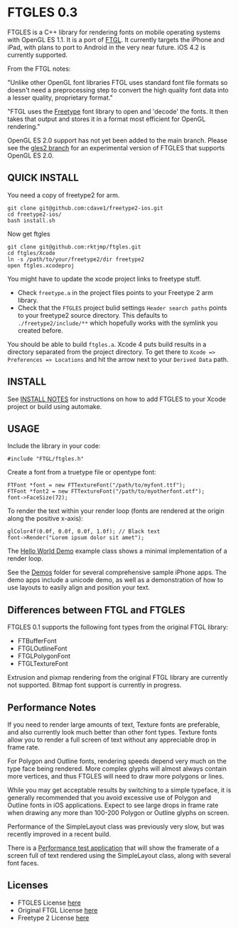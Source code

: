 # FTGLES 0.3

FTGLES is a C++ library for rendering fonts on mobile operating systems with OpenGL ES 1.1.  It is a port of [FTGL](http://homepages.paradise.net.nz/henryj/code/#FTGL).  It currently targets the iPhone and iPad, with plans to port to Android in the very near future.  iOS 4.2 is currently supported.

From the FTGL notes:

"Unlike other OpenGL font libraries FTGL uses standard font file formats so doesn't need a preprocessing step to convert the high quality font data into a lesser quality, proprietary format."

"FTGL uses the [Freetype](http://www.freetype.org) font library to open and 'decode' the fonts. It then takes that output and stores it in a format most efficient for OpenGL rendering."

OpenGL ES 2.0 support has not yet been added to the main branch.  Please see the [gles2 branch](https://github.com/cdave1/ftgles/tree/gles2) for an experimental version of FTGLES that supports OpenGL ES 2.0.


## QUICK INSTALL

You need a copy of freetype2 for arm.

	git clone git@github.com:cdave1/freetype2-ios.git
	cd freetype2-ios/
	bash install.sh

Now get ftgles

	git clone git@github.com:rktjmp/ftgles.git
	cd ftgles/Xcode
	ln -s /path/to/your/freetype2/dir freetype2
	open ftgles.xcodeproj

You might have to update the xcode project links to freetype stuff.

- Check `freetype.a` in the project files points to your Freetype 2 arm library.
- Check that the `FTGLES` project bulid settings `Header search paths` points to your freetype2 source directory. This defaults to `./freetype2/include/**` which hopefully works with the symlink you created before.

You should be able to build `ftgles.a`. Xcode 4 puts build results in a directory separated from the project directory. To get there to `Xcode => Preferences => Locations` and hit the arrow next to your `Derived Data` path.

## INSTALL

See [INSTALL NOTES](http://github.com/cdave1/ftgles/blob/master/INSTALL.md) for instructions on how to add FTGLES to your Xcode project or build using automake.


## USAGE

Include the library in your code:
	
	#include "FTGL/ftgles.h"

Create a font from a truetype file or opentype font:
	
	FTFont *font = new FTTextureFont("/path/to/myfont.ttf");
	FTFont *font2 = new FTTextureFont("/path/to/myotherfont.otf");
	font->FaceSize(72);
	
To render the text within your render loop (fonts are rendered at the origin along the positive x-axis):

	glColor4f(0.0f, 0.0f, 0.0f, 1.0f); // Black text
	font->Render("Lorem ipsum dolor sit amet");

The [Hello World Demo](http://github.com/cdave1/ftgles/blob/master/Demos/iOS/HelloWorld/Classes/Delegate.mm) example class shows a minimal implementation of a render loop.

See the [Demos](http://github.com/cdave1/ftgles/tree/master/iPhone/) folder for several comprehensive sample iPhone apps.  The demo apps include a unicode demo, as well as a demonstration of how to use layouts to easily align and position your text.


## Differences between FTGL and FTGLES

FTGLES 0.1 supports the following font types from the original FTGL library:

 - FTBufferFont
 - FTGLOutlineFont
 - FTGLPolygonFont
 - FTGLTextureFont

Extrusion and pixmap rendering from the original FTGL library are currently not supported.  Bitmap font support is currently in progress.


## Performance Notes

If you need to render large amounts of text, Texture fonts are preferable, and also currently look much better than other font types.  Texture fonts allow you to render a full screen of text without any appreciable drop in frame rate.

For Polygon and Outline fonts, rendering speeds depend very much on the type face being rendered.  More complex glyphs will almost always contain more vertices, and thus FTGLES will need to draw more polygons or lines.  

While you may get acceptable results by switching to a simple typeface, it is generally recommended that you avoid excessive use of Polygon and Outline fonts in iOS applications.  Expect to see large drops in frame rate when drawing any more than 100-200 Polygon or Outline glyphs on screen.   

Performance of the SimpleLayout class was previously very slow, but was recently improved in a recent build.  

There is a [Performance test application](https://github.com/cdave1/ftgles/tree/master/Demos/iOS/PerformanceTest/) that will show the framerate of a screen full of text rendered using the SimpleLayout class, along with several font faces.


## Licenses

 - FTGLES License [here](http://github.com/cdave1/ftgles/blob/master/LICENSE.md)
 - Original FTGL License [here](https://github.com/cdave1/ftgles/blob/master/ftgles/COPYING)
 - Freetype 2 License [here](http://www.freetype.org/FTL.TXT)
